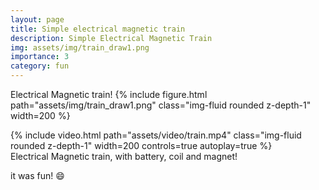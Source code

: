 ```yaml
---
layout: page
title: Simple electrical magnetic train
description: Simple Electrical Magnetic Train
img: assets/img/train_draw1.png
importance: 3
category: fun
---
```


Electrical Magnetic train!
{% include figure.html path="assets/img/train_draw1.png" class="img-fluid rounded z-depth-1" width=200 %}

<div class="row">
    <div class="col-sm mt-3 mt-md-0">
        {% include video.html path="assets/video/train.mp4" class="img-fluid rounded z-depth-1" width=200 controls=true autoplay=true %}
    </div>
</div>
<div class="caption">
    Electrical Magnetic train, with battery, coil and magnet!
</div>

it was fun! :smile: